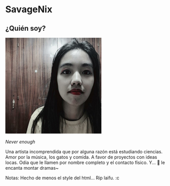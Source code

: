 
# SavageNix
## ¿Quién soy?
<img src="https://github.com/Chiiyomi/Nix/blob/master/Pic_235.jpg" width="300" height="300">

*Never enough*


Una artista incomprendida que por alguna razón está estudiando ciencias. Amor por la música, los gatos y comida. A favor de proyectos con ideas locas. Odia que le llamen por nombre completo y el contacto físico. Y... :new_moon_with_face:	 le encanta montar dramas~ 

Notas: Hecho de menos el style del html... Rip laifu. :c
